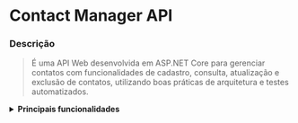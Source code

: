 # Contact Manager API

### Descrição
> É uma API Web desenvolvida em ASP.NET Core para gerenciar contatos com funcionalidades de cadastro, consulta, atualização e exclusão de contatos, utilizando boas práticas de arquitetura e testes automatizados.

<details>
  <summary><strong>Principais funcionalidades</strong></summary>
  
  - **Cadastro de contatos**: permitir o cadastro de novos contatos, incluindo nome, telefone e e-mail. Associe cada contato a um DDD correspondente à região.
  - **Consulta de contatos**: implementar uma funcionalidade para consultar e visualizar os contatos cadastrados, os quais podem ser filtrados pelo DDD da região.
  - **Atualização e exclusão**: possibilitar a atualização e exclusão de contatos previamente cadastrados.
   
</details>
